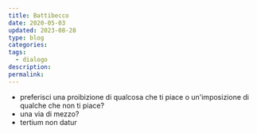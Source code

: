 ```yaml
---
title: Battibecco
date: 2020-05-03
updated: 2023-08-28
type: blog
categories:
tags:
  - dialogo
description: 
permalink:
---
```


- preferisci una proibizione di qualcosa che ti piace o un'imposizione di qualche che non ti piace?
- una via di mezzo?
- tertium non datur

